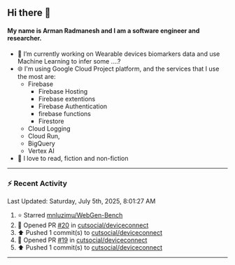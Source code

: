 ## Hi there 👋

#### My name is Arman Radmanesh and I am a software engineer and researcher.

- 🔭 I’m currently working on Wearable devices biomarkers data and use Machine Learning to infer some ....?
- 🌐 I'm using Google Cloud Project platform, and the services that I use the most are:
  - Firebase
     - Firebase Hosting
     - Firebase extentions 
     - Firebase Authentication
     - firebase functions
     - Firestore
  - Cloud Logging
  - Cloud Run,
  - BigQuery
  - Vertex AI
- 📖 I love to read, fiction and non-fiction

---

### :zap: Recent Activity

<!--START_SECTION:activity-->
<!--END_SECTION:activity-->

<!--RECENT_ACTIVITY:last_update-->
Last Updated: Saturday, July 5th, 2025, 8:01:27 AM
<!--RECENT_ACTIVITY:last_update_end-->

<!--RECENT_ACTIVITY:start-->
1. ⭐ Starred [mnluzimu/WebGen-Bench](https://github.com/mnluzimu/WebGen-Bench)
2. 💪 Opened PR [#20](https://github.com/cutsocial/deviceconnect/pull/20) in [cutsocial/deviceconnect](https://github.com/cutsocial/deviceconnect)
3. ⬆️ Pushed 1 commit(s) to [cutsocial/deviceconnect](https://github.com/cutsocial/deviceconnect)
4. 💪 Opened PR [#19](https://github.com/cutsocial/deviceconnect/pull/19) in [cutsocial/deviceconnect](https://github.com/cutsocial/deviceconnect)
5. ⬆️ Pushed 1 commit(s) to [cutsocial/deviceconnect](https://github.com/cutsocial/deviceconnect)
<!--RECENT_ACTIVITY:end-->

---

<!--
**radmanesh/radmanesh** is a ✨ _special_ ✨ repository because its `README.md` (this file) appears on your GitHub profile.

Here are some ideas to get you started:

- 🔭 I’m currently working on ...
- 🌱 I’m currently learning ...
- 👯 I’m looking to collaborate on ...
- 🤔 I’m looking for help with ...
- 💬 Ask me about ...
- 📫 How to reach me: ...
- 😄 Pronouns: ...
- ⚡ Fun fact: ...
-->
